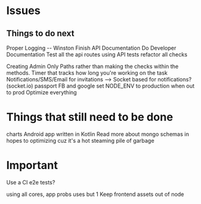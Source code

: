 # Issues



## Things to do next
Proper Logging -- Winston 
Finish API Documentation
Do Developer Documentation
Test all the api routes using API tests
refactor all checks

Creating Admin Only Paths rather than making the checks within the methods. 
Timer that tracks how long you're working on the task 
Notifications/SMS/Email for invitations --> Socket based for notifications? (socket.io)
passport FB and google
set NODE_ENV to production when out to prod
Optimize everything


# Things that still need to be done
charts
Android app written in Kotlin
Read more about mongo schemas in hopes to optimizing cuz it's a hot steaming pile of garbage

# Important 
Use a CI
e2e tests? 

using all cores, app probs uses but 1
Keep frontend assets out of node







